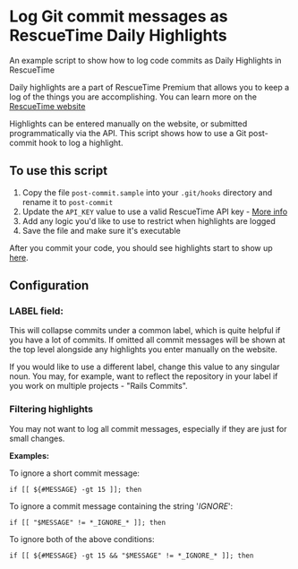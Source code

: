 Log Git commit messages as RescueTime Daily Highlights
==========================================

An example script to show how to log code commits as Daily Highlights in RescueTime

Daily highlights are a part of RescueTime Premium that allows you to keep a log of the things you are accomplishing.
You can learn more on the [RescueTime website](https://www.rescuetime.com/rescuetime-pro?detail=highlights)

Highlights can be entered manually on the website, or submitted programmatically via the API. This script shows how to use a Git post-commit hook to log a highlight.

## To use this script

1. Copy the file `post-commit.sample` into your `.git/hooks` directory and rename it to `post-commit`
2. Update the `API_KEY` value to use a valid RescueTime API key - [More info](https://www.rescuetime.com/anapi/manage)
3. Add any logic you'd like to use to restrict when highlights are logged
4. Save the file and make sure it's executable

After you commit your code, you should see highlights start to show up [here](https://www.rescuetime.com/daily-highlights).

## Configuration

### LABEL field:

This will collapse commits under a common label, which is quite helpful if you have a lot of commits. If omitted all commit messages will be shown at the top level alongside any highlights you enter manually on the website.

If you would like to use a different label, change this value to any singular noun. You may, for example, want to reflect the repository in your label if you work on multiple projects - "Rails Commits".

### Filtering highlights

You may not want to log all commit messages, especially if they are just for small changes.

**Examples:**

To ignore a short commit message:

    if [[ ${#MESSAGE} -gt 15 ]]; then

To ignore a commit message containing the string '_IGNORE_':

    if [[ "$MESSAGE" != *_IGNORE_* ]]; then

To ignore both of the above conditions:

    if [[ ${#MESSAGE} -gt 15 && "$MESSAGE" != *_IGNORE_* ]]; then
